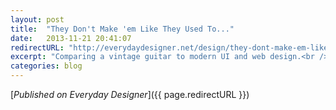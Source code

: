 ```yaml
---
layout: post
title:  "They Don't Make 'em Like They Used To..."
date:   2013-11-21 20:41:07
redirectURL: "http://everydaydesigner.net/design/they-dont-make-em-like-they-used-to"
excerpt: "Comparing a vintage guitar to modern UI and web design.<br /><small><em>Published on Everyday Designer.</em></small>"
categories: blog
---
```


[*Published on Everyday Designer*]({{ page.redirectURL }})